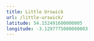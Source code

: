 ```yaml
---
title: Little Urswick
url: /little-urswick/
latitude: 54.152491600000005
longitude: -3.1297775000000003
---
```

